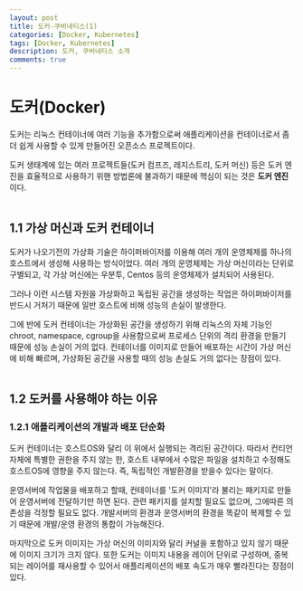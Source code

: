 ```yaml
---
layout: post
title: 도커-쿠버네티스(1)
categories: [Docker, Kubernetes]
tags: [Docker, Kubernetes]
description: 도커, 쿠버네티스 소개
comments: true
---
```


# **도커(Docker)**
도커는 리눅스 컨테이너에 여러 기능을 추가함으로써 애플리케이션을 컨테이너로서 좀더 쉽게 사용할 수 있게 만들어진 오픈소스 프로젝트이다.

도커 생태계에 있는 여러 프로젝트들(도커 컴프즈, 레지스트리, 도커 머신) 등은 도커 엔진을 효율적으로 사용하기 위핸 방법론에 불과하기 때문에 핵심이 되는 것은 **도커 엔진** 이다.  
<br>
## 1.1 가상 머신과 도커 컨테이너
도커가 나오기전의 가상화 기술은 하이퍼바이저를 이용해 여러 개의 운영체제를 하나의 호스트에서 생성해 사용하는 방식이었다. 여러 개의 운영체제는 가상 머신이라는 단위로 구별되고, 각 가상 머신에는 우분투, Centos 등의 운영체제가 설치되어 사용된다.

그러나 이런 시스템 자원을 가상화하고 독립된 공간을 생성하는 작업은 하이퍼바이저를 반드시 거처기 때문에 일반 호스트에 비해 성능의 손실이 발생한다.

그에 반에 도커 컨테이너는 가상화된 공간을 생성하기 위해 리눅스의 자체 기능인 chroot, namespace, cgroup을 사용함으로써 프로세스 단위의 격리 환경을 만들기 때문에 성능 손실이 거의 없다. 컨테이너를 이미지로 만들어 배포하는 시간이 가상 머신에 비해 빠르며, 가상화된 공간을 사용할 때의 성능 손실도 거의 없다는 장점이 있다.  
<br>
## 1.2 도커를 사용해야 하는 이유
### 1.2.1 애플리케이션의 개발과 배포 단순화
도커 컨테이너는 호스트OS와 달리 이 위에서 실행되는 격리된 공간이다. 따라서 컨티언 자체에 특별한 권한을 주지 않는 한, 호스트 내부에서 수많은 파일을 설치하고 수정해도 호스트OS에 영향을 주지 않는다. 즉, 독립적인 개발환경을 받을수 있다는 말이다.

운영서버에 작업물을 배포하고 할때, 컨테이너를 '도커 이미지'라 불리는 패키지로 만들어 운영서버에 전달하기만 하면 된다. 관련 패키지를 설치할 필요도 없으며, 그에따른 의존성을 걱정할 필요도 없다. 개발서버의 환경과 운영서버의 환경을 똑같이 복제할 수 있기 때문에 개발/운영 환경의 통합이 가능해진다.

마지막으로 도커 이미지는 가상 머신의 이미지와 달리 커널을 포함하고 있지 않기 때문에 이미지 크기가 크지 않다. 또한 도커는 이미지 내용을 레이어 단위로 구성하며, 중복되는 레이어를 재사용할 수 있어서 애플리케이션의 배포 속도가 매우 빨라진다는 장점이 있다.


